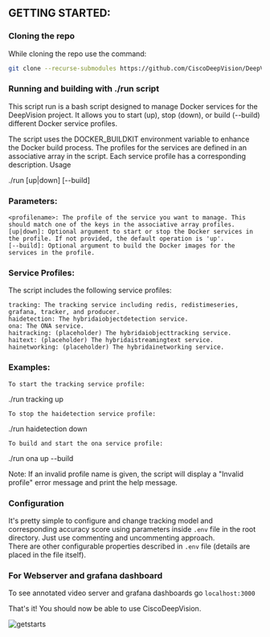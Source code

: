 ## GETTING STARTED:

### Cloning the repo

While cloning the repo use the command:
```bash
git clone --recurse-submodules https://github.com/CiscoDeepVision/DeepVision.git
```

### Running  and building with ./run script
This script run is a bash script designed to manage Docker services for the DeepVision project. It allows you to start (up), stop (down), or build (--build) different Docker service profiles.

The script uses the DOCKER_BUILDKIT environment variable to enhance the Docker build process. The profiles for the services are defined in an associative array in the script. Each service profile has a corresponding description.
Usage

./run <profilename> [up|down] [--build]

### Parameters:

    <profilename>: The profile of the service you want to manage. This should match one of the keys in the associative array profiles.
    [up|down]: Optional argument to start or stop the Docker services in the profile. If not provided, the default operation is 'up'.
    [--build]: Optional argument to build the Docker images for the services in the profile.

### Service Profiles:

The script includes the following service profiles:

    tracking: The tracking service including redis, redistimeseries, grafana, tracker, and producer.
    haidetection: The hybridaiobjectdetection service.
    ona: The ONA service.
    haitracking: (placeholder) The hybridaiobjecttracking service.
    haitext: (placeholder) The hybridaistreamingtext service.
    hainetworking: (placeholder) The hybridainetworking service.

### Examples:

    To start the tracking service profile:

./run tracking up

    To stop the haidetection service profile:

./run haidetection down

    To build and start the ona service profile:

./run ona up --build

Note: If an invalid profile name is given, the script will display a "Invalid profile" error message and print the help message.

### Configuration
It's pretty simple to configure and change tracking model and corresponding accuracy score using parameters inside `.env` file in the root directory. Just use commenting and uncommenting approach.  
There are other configurable properties described in `.env` file (details are placed in the file itself).

### For Webserver and grafana dashboard

To see annotated video server and grafana dashboards go
`localhost:3000`

That's it! You should now be able to use CiscoDeepVision.  

![getstarts](images/getstarts.gif)